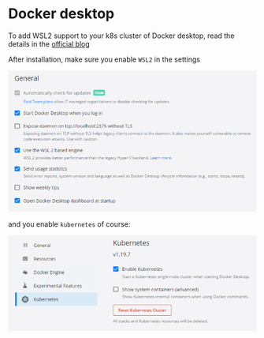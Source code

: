 # Docker desktop

To add WSL2 support to your k8s cluster of Docker desktop, read the details in the [official blog](https://kubernetes.io/blog/2020/05/21/wsl-docker-kubernetes-on-the-windows-desktop/)

After installation, make sure you enable `WSL2` in the settings

![enable wsl2](..\images\docker-desktop-settings.png)

and you enable `kubernetes` of course:

![enable k8s](..\images\docker-desktop-kubernetes-settings.png)

